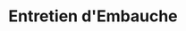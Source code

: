 ---
id: '5'
title: Entretien d'Embauche
context: Vous participez à un entretien d'embauche pour un poste de gestion de projet dans une entreprise de technologie.
difficulty: 'intermediate'
dialogues:
  - id: 'd1'
    speaker: 'Recruteur'
    text: "Merci d'être venu aujourd'hui. Pouvez-vous commencer par vous présenter et nous parler de votre parcours professionnel?"
    translation: "Thank you for coming today. Could you start by introducing yourself and telling us about your professional background?"
    options:
      - id: 'o1'
        text: "Bien sûr! Je suis diplômé en gestion de projet et j'ai travaillé pendant cinq ans dans le secteur technologique, où j'ai dirigé plusieurs projets réussis."
        translation: "Of course! I have a degree in project management and have worked for five years in the tech sector, where I led several successful projects."
        isCorrect: true
        feedback: "Excellente introduction qui met en avant votre expérience."
      - id: 'o2'
        text: "Je suis juste quelqu'un qui cherche un emploi."
        translation: "I'm just someone looking for a job."
        isCorrect: false
        feedback: "Trop vague. Mettez en avant vos compétences et expériences."

  - id: 'd2'
    speaker: 'Vous'
    text: "Quelles sont les compétences clés que vous recherchez pour ce poste?"
    translation: "What are the key skills you are looking for in this position?"
    options:
      - id: 'o2'
        text: "Je ne sais pas, peut-être des compétences techniques?"
        translation: "I don't know, maybe technical skills?"
        isCorrect: false
        feedback: "Trop imprécis. Montrez votre intérêt pour le poste."
      - id: 'o1'
        text: "Nous recherchons quelqu'un avec de solides compétences en communication et en leadership, ainsi qu'une expérience en gestion de projet."
        translation: "We are looking for someone with strong communication and leadership skills, as well as experience in project management."
        isCorrect: true
        feedback: "Bonne question pour clarifier les attentes du poste."

  - id: 'd3'
    speaker: 'Recruteur'
    text: "Pouvez-vous nous donner un exemple d'un défi que vous avez rencontré dans un projet précédent et comment vous l'avez surmonté?"
    translation: "Can you give us an example of a challenge you faced in a previous project and how you overcame it?"
    options:
      - id: 'o1'
        text: "Dans un projet précédent, nous avons rencontré des retards dus à des problèmes de communication. J'ai organisé des réunions régulières pour assurer la transparence et la collaboration entre les équipes."
        translation: "In a previous project, we faced delays due to communication issues. I organized regular meetings to ensure transparency and collaboration among teams."
        isCorrect: true
        feedback: "Excellente réponse qui montre vos compétences en résolution de problèmes."
      - id: 'o2'
        text: "Parfois, les choses ne se passent pas comme prévu. C'est normal."
        translation: "Sometimes things don't go as planned. That's normal."
        isCorrect: false
        feedback: "Trop général. Fournissez des exemples concrets."

  - id: 'd4'
    speaker: 'Vous'
    text: "Comment décririez-vous la culture d'entreprise ici?"
    translation: "How would you describe the company culture here?"
    options:
      - id: 'o2'
        text: "Je ne sais pas, je n'ai jamais travaillé ici auparavant."
        translation: "I don't know, I've never worked here before."
        isCorrect: false
        feedback: "Essayez d'en apprendre plus sur l'entreprise."
      - id: 'o1'
        text: "Nous valorisons la collaboration, l'innovation et le développement personnel au sein de notre équipe."
        translation: "We value collaboration, innovation, and personal development within our team."
        isCorrect: true
        feedback: "Bonne question qui montre votre intérêt pour l'environnement de travail."

  - id: 'd5'
    speaker: 'Recruteur'
    text: "Avez-vous des questions pour nous avant de conclure l'entretien?"
    translation: "Do you have any questions for us before we conclude the interview?"
    options:
      - id: 'o1'
        text: "Oui, quelles sont les prochaines étapes du processus de recrutement?"
        translation: "Yes, what are the next steps in the recruitment process?"
        isCorrect: true
        feedback: "Excellente question qui montre votre intérêt pour le poste."
      - id: 'o2'
        text: "Non, tout est clair pour moi."
        translation: "No, everything is clear for me."
        isCorrect: false
        feedback: "Toujours posez des questions; cela montre votre engagement."

---